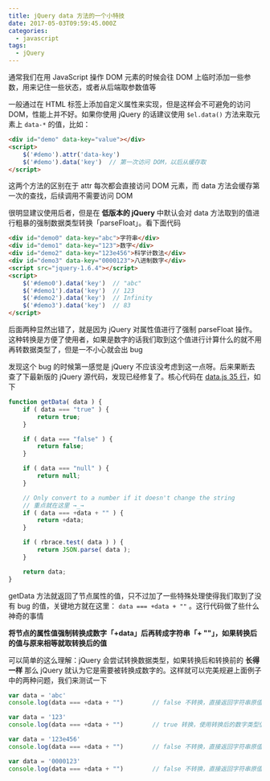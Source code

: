 ```yaml
---
title: jQuery data 方法的一个小特技
date: 2017-05-03T09:59:45.000Z
categories:
  - javascript
tags:
  - jQuery
---
```


通常我们在用 JavaScript 操作 DOM 元素的时候会往 DOM 上临时添加一些参数，用来记住一些状态，或者从后端取参数值等

一般通过在 HTML 标签上添加自定义属性来实现，但是这样会不可避免的访问 DOM，性能上并不好。如果你使用 jQuery 的话建议使用 `$el.data()` 方法来取元素上 `data-*` 的值，比如：

```html
<div id="demo" data-key="value"></div>
<script>
    $('#demo').attr('data-key')
    $('#demo').data('key')  // 第一次访问 DOM，以后从缓存取
</script>
```

这两个方法的区别在于 attr 每次都会直接访问 DOM 元素，而 data 方法会缓存第一次的查找，后续调用不需要访问 DOM

很明显建议使用后者，但是在 **低版本的 jQuery** 中默认会对 data 方法取到的值进行粗暴的强制数据类型转换「parseFloat」。看下面代码

```html
<div id="demo0" data-key="abc">字符串</div>
<div id="demo1" data-key="123">数字</div>
<div id="demo2" data-key="123e456">科学计数法</div>
<div id="demo3" data-key="0000123">八进制数字</div>
<script src="jquery-1.6.4"></script>
<script>
    $('#demo0').data('key')  // "abc"
    $('#demo1').data('key')  // 123
    $('#demo2').data('key')  // Infinity
    $('#demo3').data('key')  // 83
</script>
```

后面两种显然出错了，就是因为 jQuery 对属性值进行了强制 parseFloat 操作。这种转换是方便了使用者，如果是数字的话我们取到这个值进行计算什么的就不用再转数据类型了，但是一不小心就会出 bug

发现这个 bug 的时候第一感觉是 jQuery 不应该没考虑到这一点呀。后来果断去查了下最新版的 jQuery 源代码，发现已经修复了。核心代码在 [data.js 35 行](https://github.com/jquery/jquery/blob/master/src/data.js#L36)，如下

```javascript
function getData( data ) {
    if ( data === "true" ) {
        return true;
    }

    if ( data === "false" ) {
        return false;
    }

    if ( data === "null" ) {
        return null;
    }

    // Only convert to a number if it doesn't change the string
    // 重点就在这里 →_→
    if ( data === +data + "" ) {
        return +data;
    }

    if ( rbrace.test( data ) ) {
        return JSON.parse( data );
    }

    return data;
}
```

getData 方法就返回了节点属性的值，只不过加了一些特殊处理使得我们取到了没有 bug 的值，关键地方就在这里： `data === +data + ""` 。这行代码做了些什么神奇的事情

**将节点的属性值强制转换成数字「+data」后再转成字符串「+ ""」，如果转换后的值与原来相等就取转换后的值**

可以简单的这么理解：jQuery 会尝试转换数据类型，如果转换后和转换前的 **长得一样** 那么 jQuery 就认为它是需要被转换成数字的。这样就可以完美规避上面例子中的两种问题，我们来测试一下

```javascript
var data = 'abc'
console.log(data === +data + "")        // false 不转换，直接返回字符串原值

var data = '123'
console.log(data === +data + "")        // true 转换，使用转换后的数字类型值

var data = '123e456'
console.log(data === +data + "")        // false 不转换，直接返回字符串原值

var data = '0000123'
console.log(data === +data + "")        // false 不转换，直接返回字符串原值
```